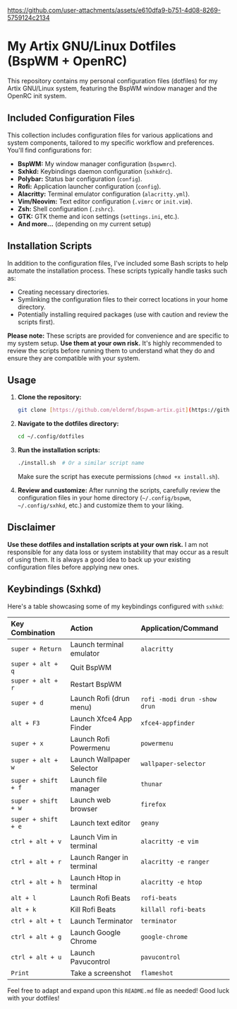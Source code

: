 

https://github.com/user-attachments/assets/e610dfa9-b751-4d08-8269-5759124c2134


# My Artix GNU/Linux Dotfiles (BspWM + OpenRC)

This repository contains my personal configuration files (dotfiles) for my Artix GNU/Linux system, featuring the BspWM window manager and the OpenRC init system.

## Included Configuration Files

This collection includes configuration files for various applications and system components, tailored to my specific workflow and preferences. You'll find configurations for:

* **BspWM:** My window manager configuration (`bspwmrc`).
* **Sxhkd:** Keybindings daemon configuration (`sxhkdrc`).
* **Polybar:** Status bar configuration (`config`).
* **Rofi:** Application launcher configuration (`config`).
* **Alacritty:** Terminal emulator configuration (`alacritty.yml`).
* **Vim/Neovim:** Text editor configuration (`.vimrc` or `init.vim`).
* **Zsh:** Shell configuration (`.zshrc`).
* **GTK:** GTK theme and icon settings (`settings.ini`, etc.).
* **And more...** (depending on my current setup)

## Installation Scripts

In addition to the configuration files, I've included some Bash scripts to help automate the installation process. These scripts typically handle tasks such as:

* Creating necessary directories.
* Symlinking the configuration files to their correct locations in your home directory.
* Potentially installing required packages (use with caution and review the scripts first).

**Please note:** These scripts are provided for convenience and are specific to my system setup. **Use them at your own risk.** It's highly recommended to review the scripts before running them to understand what they do and ensure they are compatible with your system.

## Usage

1.  **Clone the repository:**
    ```bash
    git clone [https://github.com/eldermf/bspwm-artix.git](https://github.com/eldermf/bspwm-artix.git) ~/.config/dotfiles
    ```
    
2.  **Navigate to the dotfiles directory:**
    ```bash
    cd ~/.config/dotfiles
    ```

3.  **Run the installation scripts:**
    ```bash
    ./install.sh  # Or a similar script name
    ```
    Make sure the script has execute permissions (`chmod +x install.sh`).

4.  **Review and customize:** After running the scripts, carefully review the configuration files in your home directory (`~/.config/bspwm`, `~/.config/sxhkd`, etc.) and customize them to your liking.

## Disclaimer

**Use these dotfiles and installation scripts at your own risk.** I am not responsible for any data loss or system instability that may occur as a result of using them. It is always a good idea to back up your existing configuration files before applying new ones.

## Keybindings (Sxhkd)

Here's a table showcasing some of my keybindings configured with `sxhkd`:

| Key Combination        | Action                     | Application/Command        |
| :--------------------- | :------------------------- | :------------------------- |
| `super + Return`       | Launch terminal emulator   | `alacritty`                |
| `super + alt + q`      | Quit BspWM                 |                            |
| `super + alt + r`      | Restart BspWM              |                            |
| `super + d`            | Launch Rofi (drun menu)    | `rofi -modi drun -show drun` |
| `alt + F3`             | Launch Xfce4 App Finder    | `xfce4-appfinder`          |
| `super + x`            | Launch Rofi Powermenu      | `powermenu`                |
| `super + alt + w`      | Launch Wallpaper Selector  | `wallpaper-selector`       |
| `super + shift + f`    | Launch file manager        | `thunar`                   |
| `super + shift + w`    | Launch web browser         | `firefox`                  |
| `super + shift + e`    | Launch text editor         | `geany`                    |
| `ctrl + alt + v`       | Launch Vim in terminal     | `alacritty -e vim`         |
| `ctrl + alt + r`       | Launch Ranger in terminal  | `alacritty -e ranger`      |
| `ctrl + alt + h`       | Launch Htop in terminal    | `alacritty -e htop`        |
| `alt + l`              | Launch Rofi Beats          | `rofi-beats`               |
| `alt + k`              | Kill Rofi Beats            | `killall rofi-beats`       |
| `ctrl + alt + t`       | Launch Terminator          | `terminator`               |
| `ctrl + alt + g`       | Launch Google Chrome       | `google-chrome`            |
| `ctrl + alt + u`       | Launch Pavucontrol         | `pavucontrol`              |
| `Print`                | Take a screenshot          | `flameshot`                |

Feel free to adapt and expand upon this `README.md` file as needed! Good luck with your dotfiles!
